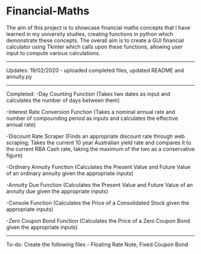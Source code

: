 # Financial-Maths
The aim of this project is to showcase financial maths concepts that I have learned in my university studies, creating functions in python which demonstrate these concepts.  The overall aim is to create a GUI financial calculator using Tkinter which calls upon these functions, allowing user input to compute various calculations.

------------------------------------------------------------------------------------------------------------------------------

Updates:
19/02/2020 - uploaded completed files, updated README and annuity.py

------------------------------------------------------------------------------------------------------------------------------

Completed:
-Day Counting Function (Takes two dates as input and calculates the number of days between them)

-Interest Rate Conversion Function (Takes a nominal annual rate and number of compounding period as inputs and calculates the effective annual rate)

-Discount Rate Scraper (Finds an appropriate discount rate through web scraping; Takes the current 10 year Australian yield rate and compares it to the current RBA Cash rate, taking the maximum of the two as a conservative figure)

-Ordinary Annuity Function (Calculates the Present Value and Future Value of an ordinary annuity given the appropriate inputs)

-Annuity Due Function (Calculates the Present Value and Future Value of an annuity due given the appropriate inputs)

-Console Function (Calculates the Price of a Consolidated Stock given the appropriate inputs)

-Zero Coupon Bond Function (Calculates the Price of a Zero Coupon Bond given the appropriate inputs)

------------------------------------------------------------------------------------------------------------------------------

To-do: 
Create the following files - Floating Rate Note, Fixed Coupon Bond


